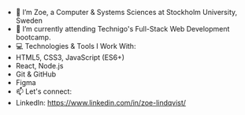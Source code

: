 - 👋 I’m Zoe, a Computer & Systems Sciences at Stockholm University, Sweden
- 🌱 I’m currently attending Technigo's Full-Stack Web Development bootcamp. 
- 💻 Technologies & Tools I Work With:
- HTML5, CSS3, JavaScript (ES6+)
- React, Node.js
- Git & GitHub
- Figma
- 📫 Let's connect: 
- LinkedIn: https://www.linkedin.com/in/zoe-lindqvist/


<!---
zoe-lindqvist/zoe-lindqvist is a ✨ special ✨ repository because its `README.md` (this file) appears on your GitHub profile.
You can click the Preview link to take a look at your changes.
--->

